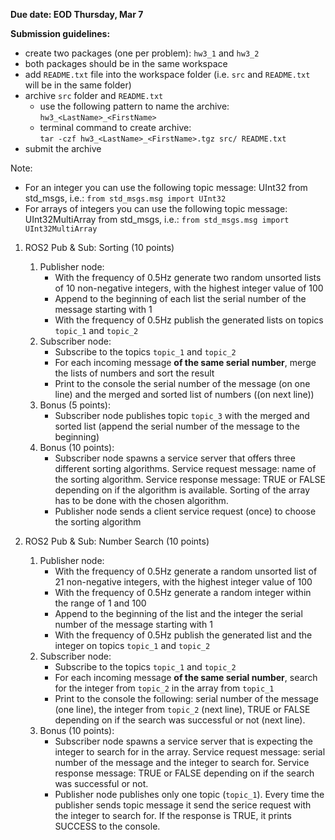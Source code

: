 **Due date: EOD Thursday, Mar 7**

**Submission guidelines:**

* create two packages (one per problem): `hw3_1` and `hw3_2`
* both packages should be in the same workspace
* add `README.txt` file into the workspace folder (i.e. `src` and `README.txt` will be in the same folder)
* archive `src` folder and `README.txt`
    * use the following pattern to name the archive:\
     `hw3_<LastName>_<FirstName>`
    * terminal command to create archive:\
    `tar -czf hw3_<LastName>_<FirstName>.tgz src/ README.txt`
* submit the archive

Note:
* For an integer you can use the following topic message: UInt32 from std_msgs, i.e.: `from std_msgs.msg import UInt32`
* For arrays of integers you can use the following topic message: UInt32MultiArray from std_msgs, i.e.: `from std_msgs.msg import UInt32MultiArray`

1. ROS2 Pub & Sub: Sorting  (10 points)
    1. Publisher node: 
        * With the frequency of 0.5Hz generate two random unsorted lists of 10 non-negative integers, with the highest integer value of 100
        * Append to the beginning of each list the serial number of the message starting with 1        
        * With the frequency of 0.5Hz publish the generated lists on topics `topic_1` and `topic_2`
    2. Subscriber node:
        * Subscribe to the topics `topic_1` and `topic_2`
        * For each incoming message **of the same serial number**, merge the lists of numbers and sort the result
        * Print to the console the serial number of the message (on one line) and the merged and sorted list of numbers ((on next line)) 
    3. Bonus (5 points):
        * Subscriber node publishes topic `topic_3` with the merged and sorted list (append the serial number of the message to the beginning)
    4. Bonus (10 points):
        * Subscriber node spawns a service server that offers three different sorting algorithms. Service request message: name of the sorting algorithm. Service response message: TRUE or FALSE depending on if the algorithm is available. Sorting of the array has to be done with the chosen algorithm.
        * Publisher node sends a client service request (once) to choose the sorting algorithm

2. ROS2 Pub & Sub: Number Search (10 points)
    1. Publisher node: 
        * With the frequency of 0.5Hz generate a random unsorted list of 21 non-negative integers, with the highest integer value of 100
        * With the frequency of 0.5Hz generate a random integer within the range of 1 and 100
        * Append to the beginning of the list and the integer the serial number of the message starting with 1                
        * With the frequency of 0.5Hz publish the generated list and the integer on topics `topic_1` and `topic_2`
    2. Subscriber node:
        * Subscribe to the topics `topic_1` and `topic_2`
        * For each incoming message **of the same serial number**, search for the integer from `topic_2` in the array from `topic_1`
        * Print to the console the following: serial number of the message (one line), the integer from `topic_2` (next line), TRUE or FALSE depending on if the search was successful or not (next line).
    3. Bonus (10 points):
        * Subscriber node spawns a service server that is expecting the integer to search for in the array. Service request message: serial number of the message and the integer to search for. Service response message: TRUE or FALSE depending on if the search was successful or not. 
        * Publisher node publishes only one topic (`topic_1`). Every time the publisher sends topic message it send the serice request with the integer to search for. If the response is TRUE, it prints SUCCESS to the console.


